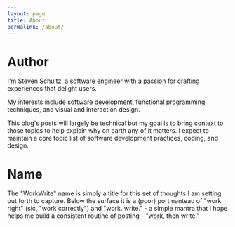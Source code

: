```yaml
---
layout: page
title: About
permalink: /about/
---
```


# Author
I'm Steven Schultz, a software engineer with a passion for crafting experiences that delight users.

My interests include software development, functional programming techniques, and visual and interaction design.

This blog's posts will largely be technical but my goal is to bring context to those topics to help explain why on earth any of it matters. I expect to maintain a core topic list of software development practices, coding, and design. 

# Name
The "WorkWrite" name is simply a title for this set of thoughts I am setting out forth to capture. Below the surface it is a (poor) portmanteau of "work right" (sic, "work correctly") and "work. write." -  a simple mantra that I hope helps me build a consistent routine of posting - "work, then write."